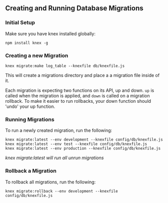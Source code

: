 ## Creating and Running Database Migrations

### Initial Setup
Make sure you have knex installed globally:
```
npm install knex -g
```

### Creating a new Migration
```
knex migrate:make log_table --knexfile db/knexfile.js
```

This will create a migrations directory and place a a migration file inside of it.

Each migration is expecting two functions on its API, up and down. `up` is called when the migration is applied, and `down` is called on a migration rollback. To make it easier to run rollbacks, your down function should 'undo' your up function.

### Running Migrations
To run a newly created migration, run the following:
```
knex migrate:latest --env development --knexfile config/db/knexfile.js
knex migrate:latest --env test --knexfile config/db/knexfile.js
knex migrate:latest --env production --knexfile config/db/knexfile.js
```
*knex migrate:latest will run all unrun migrations*
### Rollback a Migration
To rollback all migrations, run the following:
```
knex migrate:rollback --env development --knexfile config/db/knexfile.js
```
